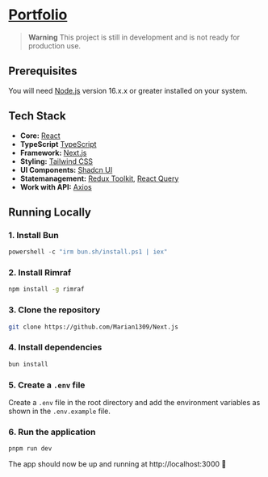 # [Portfolio](https://portfolio-new-marian109.vercel.app)

> **Warning** This project is still in development and is not ready for production use.

## Prerequisites

You will need [Node.js](https://nodejs.org) version 16.x.x or greater installed on your
system.

## Tech Stack

- **Core:** [React](https://react.dev)
- **TypeScript** [TypeScript](https://www.typescriptlang.org)
- **Framework:** [Next.js](https://nextjs.org)
- **Styling:** [Tailwind CSS](https://tailwindcss.com)
- **UI Components:** [Shadcn UI](https://ui.shadcn.com)
- **Statemanagement:** [Redux Toolkit](https://redux-toolkit.js.org),
  [React Query](https://tanstack.com/query/latest)
- **Work with API:** [Axios](https://axios-http.com)

## Running Locally

### 1. Install Bun

```powershell
powershell -c "irm bun.sh/install.ps1 | iex"
```

### 2. Install Rimraf

```bash
npm install -g rimraf
```

### 3. Clone the repository

```bash
git clone https://github.com/Marian1309/Next.js
```

### 4. Install dependencies

```bash
bun install
```

### 5. Create a `.env` file

Create a `.env` file in the root directory and add the environment variables as shown in
the `.env.example` file.

### 6. Run the application

```bash
pnpm run dev
```

The app should now be up and running at http://localhost:3000 🚀

